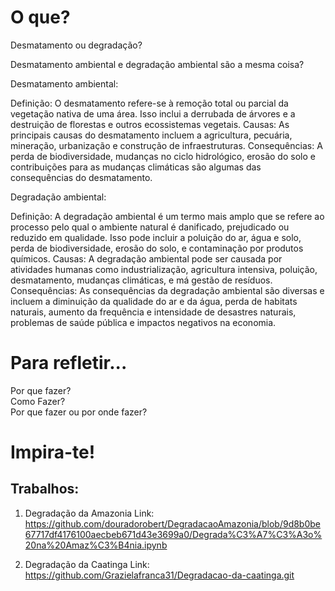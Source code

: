 # O que?
Desmatamento ou degradação?  

Desmatamento ambiental e degradação ambiental são a mesma coisa?

Desmatamento ambiental:

Definição: O desmatamento refere-se à remoção total ou parcial da vegetação nativa de uma área. Isso inclui a derrubada de árvores e a destruição de florestas e outros ecossistemas vegetais.
Causas: As principais causas do desmatamento incluem a agricultura, pecuária, mineração, urbanização e construção de infraestruturas.
Consequências: A perda de biodiversidade, mudanças no ciclo hidrológico, erosão do solo e contribuições para as mudanças climáticas são algumas das consequências do desmatamento.

Degradação ambiental:

Definição: A degradação ambiental é um termo mais amplo que se refere ao processo pelo qual o ambiente natural é danificado, prejudicado ou reduzido em qualidade. Isso pode incluir a poluição do ar, água e solo, perda de biodiversidade, erosão do solo, e contaminação por produtos químicos.
Causas: A degradação ambiental pode ser causada por atividades humanas como industrialização, agricultura intensiva, poluição, desmatamento, mudanças climáticas, e má gestão de resíduos.
Consequências: As consequências da degradação ambiental são diversas e incluem a diminuição da qualidade do ar e da água, perda de habitats naturais, aumento da frequência e intensidade de desastres naturais, problemas de saúde pública e impactos negativos na economia.

# Para refletir...
Por que fazer?  
Como Fazer?  
Por que fazer ou por onde fazer?

# Impira-te!

## Trabalhos:

1. Degradação da Amazonia
   Link: https://github.com/douradorobert/DegradacaoAmazonia/blob/9d8b0be67717df4176100aecbeb671d43e3699a0/Degrada%C3%A7%C3%A3o%20na%20Amaz%C3%B4nia.ipynb

2. Degradação da Caatinga
   Link: https://github.com/Grazielafranca31/Degradacao-da-caatinga.git
